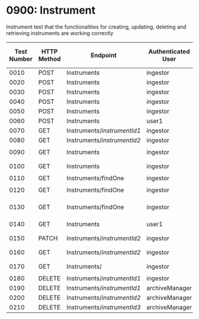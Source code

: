 # 0900: Instrument

Instrument test that the functionalities for creating, updating, deleting and retrieving instruments are working correctly

| Test Number | HTTP Method | Endpoint | Authenticated User | Expected Request Status | Input | Results |
| ----- | ----- | ----- | ----- | ----- | ----- | ----- |
| 0010 | POST | Instruments | ingestor | 201 | ```TestData.InstrumentCorrect1``` | ```TestData.InstrumentCorrect1``` |
| 0020 | POST | Instruments | ingestor | 201 | ```TestData.InstrumentCorrect2``` | ```TestData.InstrumentCorrect2``` |
| 0030 | POST | Instruments | ingestor | 201 | ```TestData.InstrumentCorrect3``` | ```TestData.InstrumentCorrect3``` |
| 0040 | POST | Instruments | ingestor | 400 | ```TestData.InstrumentCorrect2``` | ```Error: duplicate entry``` |
| 0050 | POST | Instruments | ingestor | 400 | ```TestData.InstrumentWrong1``` | ```Validation Error``` |
| 0060 | POST | Instruments | user1 | 400 | ```TestData.InstrumentCorrect2``` | ```Unauthorized``` |
| 0070 | GET | Instruments/_instrumentId1_ | ingestor | 200 | n/a | ```TestData.InstrumentCorrect1``` |
| 0080 | GET | Instruments/_instrumentId2_ | ingestor | 200 | n/a | ```TestData.InstrumentCorrect2``` |
| 0090 | GET | Instruments | ingestor | 200 | n/a | ```TestData.InstrumentCorrect 1,2,3``` |
| 0100 | GET | Instruments | ingestor | 200 | ```{where: {customMetadata: { main_user: "ESS"}}}``` | ```TestData.InstrumentCorrect 1,2``` |
| 0110 | GET | Instruments/findOne | ingestor | 200 | n/a | ```TestData.InstrumentCorrect1``` |
| 0120 | GET | Instruments/findOne | ingestor | 200 | ```{where: {customMetadata: { main_user: "ESS"}}}``` | ```TestData.InstrumentCorrect 1``` |
| 0130 | GET | Instruments/findOne | ingestor | 200 | ```{where: {customMetadata: { main_user: { like : "somebody"}}}}``` | ```TestData.InstrumentCorrect 3``` |
| 0140 | GET | Instruments | user1 | 200 | n/a | ```TestData.InstrumentCorrect 1,2,3``` |
| 0150 | PATCH | Instruments/_instrumentId2_ | ingestor | 200 | ```{ name: newName }```  | ```TestData.InstrumentCorrect2 with name as newName``` |
| 0160 | GET | Instruments/_instrumentId2_ | ingestor | 200 | n/a  | ```TestData.InstrumentCorrect2 with name as newName``` |
| 0170 | GET | Instruments/ | ingestor | 200 | ```{where: {name: "newName"}}```  | ```TestData.InstrumentCorrect2 with name as newName``` |
| 0180 | DELETE | Instruments/_instrumentId1_ | ingestor | 400 | n/a  | n/a |
| 0190 | DELETE | Instruments/_instrumentId1_ | archiveManager | 200 | n/a  | n/a |
| 0200 | DELETE | Instruments/_instrumentId2_ | archiveManager | 200 | n/a  | n/a |
| 0210 | DELETE | Instruments/_instrumentId3_ | archiveManager | 200 | n/a  | n/a |


